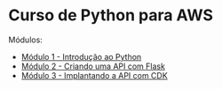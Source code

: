 # Curso de Python para AWS

Módulos:

- [Módulo 1 - Introdução ao Python](/1_intro/)
- [Módulo 2 - Criando uma API com Flask](/2_api/)
- [Módulo 3 - Implantando a API com CDK](/3_deploy/)

